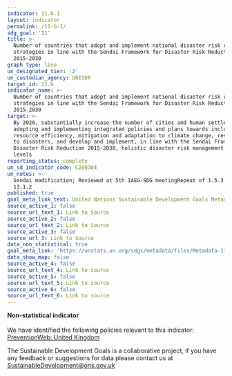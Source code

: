 ```yaml
---
indicator: 11.b.1
layout: indicator
permalink: /11-b-1/
sdg_goal: '11'
title: >-
  Number of countries that adopt and implement national disaster risk reduction
  strategies in line with the Sendai Framework for Disaster Risk Reduction
  2015-2030
graph_type: line
un_designated_tier: '2'
un_custodian_agency: UNISDR
target_id: 11.b
indicator_name: >-
  Number of countries that adopt and implement national disaster risk reduction
  strategies in line with the Sendai Framework for Disaster Risk Reduction
  2015-2030
target: >-
  By 2020, substantially increase the number of cities and human settlements
  adopting and implementing integrated policies and plans towards inclusion,
  resource efficiency, mitigation and adaptation to climate change, resilience
  to disasters, and develop and implement, in line with the Sendai Framework for
  Disaster Risk Reduction 2015-2030, holistic disaster risk management at all
  levels
reporting_status: complete
un_sd_indicator_code: C200304
un_notes: >-
  Sendai modification; Reviewed at 5th IAEG-SDG meetingRepeat of 1.5.3 and
  13.1.2
published: true
goal_meta_link_text: United Nations Sustainable Development Goals Metadata (pdf 2066kB)
source_active_1: false
source_url_text_1: Link to Source
source_active_2: false
source_url_text_2: Link to Source
source_active_3: false
source_url_3: Link to Source
data_non_statistical: true
goal_meta_link: 'https://unstats.un.org/sdgs/metadata/files/Metadata-11-0B-01.pdf'
data_show_map: false
source_active_4: false
source_url_text_4: Link to source
source_active_5: false
source_url_text_5: Link to source
source_active_6: false
source_url_text_6: Link to source
---
```

**Non-statistical indicator**<br><br>We have identified the following policies relevant to this indicator: [PreventionWeb: United Kingdom](https://www.preventionweb.net/english/countries/europe/gbr/)

The Sustainable Development Goals is a collaborative project, if you have any feedback or suggestions for data please contact us at <SustainableDevelopment@ons.gov.uk>


